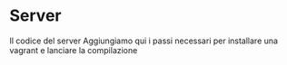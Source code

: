 # Server
Il codice del server
Aggiungiamo qui i passi necessari per installare una vagrant e lanciare la compilazione



